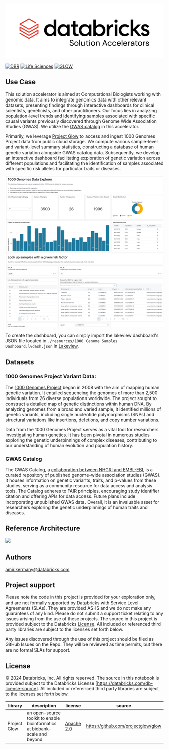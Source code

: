 <img src=https://raw.githubusercontent.com/databricks-industry-solutions/.github/main/profile/solacc_logo.png width="600px">

[![DBR](https://img.shields.io/badge/DBR-HLS-red?logo=databricks&style=for-the-badge)](https://www.databricks.com/solutions/industries/healthcare-and-life-sciences)
[![Life Sciences](https://img.shields.io/badge/🔬RnD-LifeSciences-green?&style=for-the-badge)](hhttps://www.databricks.com/solutions/industries/life-sciences-industry-solutions)
[![GLOW](https://img.shields.io/badge/🧬genomics-Glow-blue?style=for-the-badge)](https://github.com/projectglow/glow)

## Use Case
This solution accelerator is aimed at Computational Biologists working with genomic data. It aims to integrate genomics data with other relevant datasets, presenting findings through interactive dashboards for clinical scientists, geneticists, and other practitioners. Our focus lies in analyzing population-level trends and identifying samples associated with specific causal variants previously discovered through Genome Wide Association Studies (GWAS). We utilize the [GWAS catalog](https://www.ebi.ac.uk/gwas/) in this accelerator.

Primarily, we leverage [Project Glow](https://github.com/projectglow/glow) to access and ingest 1000 Genomes Project data from public cloud storage. We compute various sample-level and variant-level summary statistics, constructing a database of human genetic variation alongside GWAS catalog data. Subsequently, we develop an interactive dashboard facilitating exploration of genetic variation across different populations and facilitating the identification of samples associated with specific risk alleles for particular traits or diseases.

[![D1](https://raw.githubusercontent.com/databricks-industry-solutions/db-omics/87cd650fc82888fb04c3d8349388c82482015bdd/images/1KGDash.gif)](https://github.com/databricks-industry-solutions/db-omics/blob/53a78f42b9bb679c20094b62cd67c160b71c64e0/images/1KGDash.gif)[![D2](https://raw.githubusercontent.com/databricks-industry-solutions/db-omics/87cd650fc82888fb04c3d8349388c82482015bdd/images/1KGDash2.gif)](https://github.com/databricks-industry-solutions/db-omics/blob/4d28335ede5561201abe05d23e25ef8a37c9bd84/images/1KGDash2.gif)

To create the dashboard, you can simply import the lakeview dashboard's JSON file located in `./resources/1000 Genome Samples Dashboard.lvdash.json` in [Lakeview](https://docs.databricks.com/en/dashboards/lakeview.html).


## Datasets
### 1000 Genomes Project Variant Data: 

The [1000 Genomes Project](https://www.internationalgenome.org/) began in 2008 with the aim of mapping human genetic variation. It entailed sequencing the genomes of more than 2,500 individuals from 26 diverse populations worldwide.
The project sought to construct a detailed map of genetic distinctions within human DNA. By analyzing genomes from a broad and varied sample, it identified millions of genetic variants, including single nucleotide polymorphisms (SNPs) and structural variations like insertions, deletions, and copy number variations.

Data from the 1000 Genomes Project serves as a vital tool for researchers investigating human genetics. It has been pivotal in numerous studies exploring the genetic underpinnings of complex diseases, contributing to our understanding of human evolution and population history.

### GWAS Catalog
The GWAS Catalog, a [collaboration between NHGRI and EMBL-EBI](https://www.ncbi.nlm.nih.gov/pmc/articles/PMC6323933/), is a curated repository of published genome-wide association studies (GWAS). It houses information on genetic variants, traits, and p-values from these studies, serving as a community resource for data access and analysis tools. The Catalog adheres to FAIR principles, encouraging study identifier citation and offering APIs for data access. Future plans include incorporating unpublished GWAS data. Overall, it is an invaluable asset for researchers exploring the genetic underpinnings of human traits and diseases.

## Reference Architecture
[![](https://mermaid.ink/img/pako:eNp1U8tu2zAQ_BVCubSAo5edtNahgCzRaYAUKOrUFykQaIm2CNOkSlJWjCDf0mMv_bh-Qley4kfhXoTV7OzOzpJ8sXJZUCuwVopUJXr4lgpdL_Y_szsPJXhy_5SKSfI4mweoNKbSgeMsTWV7ruuuqJAbqm26YDbJ7XrtbCX32rSTpsLQvBQsJ9xppFozsXJ81xu6t-5tpsmm4jRjYilb5iXcNs8GlKO9ctM0JyqrhmiHVMzRlKi8dArZCC5JoZ1lzTlUUVGcGfFRoocw-MnQTlUSTT0H2GEyj6YBykvl-_bsc_gV3z_6MIShUG9oke2p2Xb41vqs-RAlMTFkoVi-1k9nqRFKvgtmdigCAperVgxdX6M_P3_9RndcNgjcgziqiNJUQeoTCsNkBZmsGyfbQqI9gC41mSQnG1IbYpgU7ZK6bBQl7WKyfK-V9bsIW8WjYMuM41OJvuWP_DIZ4wvz_LvgG5Q8kDXdMtr0XexW592cKEaEQfi54lKBQ_CLYqLLhSSqeA_GJj0VXESHMI4PIcaHsBOFD-oOwOw47e7oknEeXMURdrF_xP3_4MMeH3_0XD8c5BLmCq6m4-mH6QgdaaOehjGO8fiI35zhUGANrA2Fo2AFvKIXcIdSy5R0Q1MrgLCgS1Jzk1qpeAVqXRVwo3DBjFRWYFRNBxapjZztRP72v-fEjMByN1awJFwDSruaL_vX2j3a17-e5EPD?type=png)](https://mermaid.live/edit#pako:eNp1U8tu2zAQ_BVCubSAo5edtNahgCzRaYAUKOrUFykQaIm2CNOkSlJWjCDf0mMv_bh-Qley4kfhXoTV7OzOzpJ8sXJZUCuwVopUJXr4lgpdL_Y_szsPJXhy_5SKSfI4mweoNKbSgeMsTWV7ruuuqJAbqm26YDbJ7XrtbCX32rSTpsLQvBQsJ9xppFozsXJ81xu6t-5tpsmm4jRjYilb5iXcNs8GlKO9ctM0JyqrhmiHVMzRlKi8dArZCC5JoZ1lzTlUUVGcGfFRoocw-MnQTlUSTT0H2GEyj6YBykvl-_bsc_gV3z_6MIShUG9oke2p2Xb41vqs-RAlMTFkoVi-1k9nqRFKvgtmdigCAperVgxdX6M_P3_9RndcNgjcgziqiNJUQeoTCsNkBZmsGyfbQqI9gC41mSQnG1IbYpgU7ZK6bBQl7WKyfK-V9bsIW8WjYMuM41OJvuWP_DIZ4wvz_LvgG5Q8kDXdMtr0XexW592cKEaEQfi54lKBQ_CLYqLLhSSqeA_GJj0VXESHMI4PIcaHsBOFD-oOwOw47e7oknEeXMURdrF_xP3_4MMeH3_0XD8c5BLmCq6m4-mH6QgdaaOehjGO8fiI35zhUGANrA2Fo2AFvKIXcIdSy5R0Q1MrgLCgS1Jzk1qpeAVqXRVwo3DBjFRWYFRNBxapjZztRP72v-fEjMByN1awJFwDSruaL_vX2j3a17-e5EPD)


## Authors
<amir.kermany@databricks.com>

## Project support 

Please note the code in this project is provided for your exploration only, and are not formally supported by Databricks with Service Level Agreements (SLAs). They are provided AS-IS and we do not make any guarantees of any kind. Please do not submit a support ticket relating to any issues arising from the use of these projects. The source in this project is provided subject to the Databricks [License](./LICENSE.md). All included or referenced third party libraries are subject to the licenses set forth below.

Any issues discovered through the use of this project should be filed as GitHub Issues on the Repo. They will be reviewed as time permits, but there are no formal SLAs for support. 

## License

&copy; 2024 Databricks, Inc. All rights reserved. The source in this notebook is provided subject to the Databricks License [https://databricks.com/db-license-source].  All included or referenced third party libraries are subject to the licenses set forth below.

| library                                | description             | license    | source                                              |
|----------------------------------------|-------------------------|------------|-----------------------------------------------------|
  Project Glow                           | an open-source toolkit to enable bioinformatics at biobank-scale and beyond.|[Apache 2.0](https://github.com/projectglow/glow/blob/main/LICENSE.txt) | https://github.com/projectglow/glow
